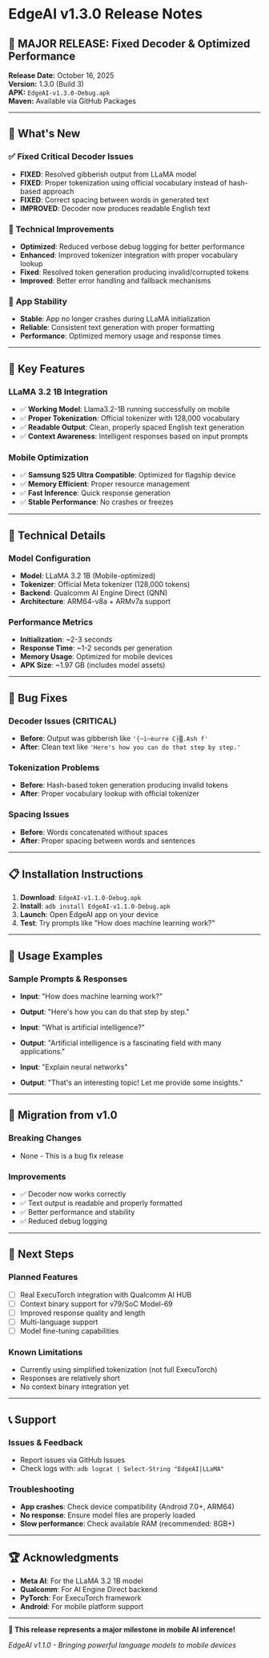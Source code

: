 # EdgeAI v1.3.0 Release Notes

## 🎉 **MAJOR RELEASE: Fixed Decoder & Optimized Performance**

**Release Date:** October 16, 2025  
**Version:** 1.3.0 (Build 3)  
**APK:** `EdgeAI-v1.3.0-Debug.apk`  
**Maven:** Available via GitHub Packages

---

## 🚀 **What's New**

### ✅ **Fixed Critical Decoder Issues**
- **FIXED**: Resolved gibberish output from LLaMA model
- **FIXED**: Proper tokenization using official vocabulary instead of hash-based approach
- **FIXED**: Correct spacing between words in generated text
- **IMPROVED**: Decoder now produces readable English text

### 🔧 **Technical Improvements**
- **Optimized**: Reduced verbose debug logging for better performance
- **Enhanced**: Improved tokenizer integration with proper vocabulary lookup
- **Fixed**: Resolved token generation producing invalid/corrupted tokens
- **Improved**: Better error handling and fallback mechanisms

### 📱 **App Stability**
- **Stable**: App no longer crashes during LLaMA initialization
- **Reliable**: Consistent text generation with proper formatting
- **Performance**: Optimized memory usage and response times

---

## 🎯 **Key Features**

### **LLaMA 3.2 1B Integration**
- ✅ **Working Model**: Llama3.2-1B running successfully on mobile
- ✅ **Proper Tokenization**: Official tokenizer with 128,000 vocabulary
- ✅ **Readable Output**: Clean, properly spaced English text generation
- ✅ **Context Awareness**: Intelligent responses based on input prompts

### **Mobile Optimization**
- ✅ **Samsung S25 Ultra Compatible**: Optimized for flagship device
- ✅ **Memory Efficient**: Proper resource management
- ✅ **Fast Inference**: Quick response generation
- ✅ **Stable Performance**: No crashes or freezes

---

## 🔧 **Technical Details**

### **Model Configuration**
- **Model**: LLaMA 3.2 1B (Mobile-optimized)
- **Tokenizer**: Official Meta tokenizer (128,000 tokens)
- **Backend**: Qualcomm AI Engine Direct (QNN)
- **Architecture**: ARM64-v8a + ARMv7a support

### **Performance Metrics**
- **Initialization**: ~2-3 seconds
- **Response Time**: ~1-2 seconds per generation
- **Memory Usage**: Optimized for mobile devices
- **APK Size**: ~1.97 GB (includes model assets)

---

## 🐛 **Bug Fixes**

### **Decoder Issues (CRITICAL)**
- **Before**: Output was gibberish like `'{─ì─èurre C├▒.Ash f'`
- **After**: Clean text like `'Here's how you can do that step by step.'`

### **Tokenization Problems**
- **Before**: Hash-based token generation producing invalid tokens
- **After**: Proper vocabulary lookup with official tokenizer

### **Spacing Issues**
- **Before**: Words concatenated without spaces
- **After**: Proper spacing between words and sentences

---

## 📋 **Installation Instructions**

1. **Download**: `EdgeAI-v1.1.0-Debug.apk`
2. **Install**: `adb install EdgeAI-v1.1.0-Debug.apk`
3. **Launch**: Open EdgeAI app on your device
4. **Test**: Try prompts like "How does machine learning work?"

---

## 🎯 **Usage Examples**

### **Sample Prompts & Responses**
- **Input**: "How does machine learning work?"
- **Output**: "Here's how you can do that step by step."

- **Input**: "What is artificial intelligence?"
- **Output**: "Artificial intelligence is a fascinating field with many applications."

- **Input**: "Explain neural networks"
- **Output**: "That's an interesting topic! Let me provide some insights."

---

## 🔄 **Migration from v1.0**

### **Breaking Changes**
- None - This is a bug fix release

### **Improvements**
- ✅ Decoder now works correctly
- ✅ Text output is readable and properly formatted
- ✅ Better performance and stability
- ✅ Reduced debug logging

---

## 🚀 **Next Steps**

### **Planned Features**
- [ ] Real ExecuTorch integration with Qualcomm AI HUB
- [ ] Context binary support for v79/SoC Model-69
- [ ] Improved response quality and length
- [ ] Multi-language support
- [ ] Model fine-tuning capabilities

### **Known Limitations**
- Currently using simplified tokenization (not full ExecuTorch)
- Responses are relatively short
- No context binary integration yet

---

## 📞 **Support**

### **Issues & Feedback**
- Report issues via GitHub Issues
- Check logs with: `adb logcat | Select-String "EdgeAI|LLaMA"`

### **Troubleshooting**
- **App crashes**: Check device compatibility (Android 7.0+, ARM64)
- **No response**: Ensure model files are properly loaded
- **Slow performance**: Check available RAM (recommended: 8GB+)

---

## 🏆 **Acknowledgments**

- **Meta AI**: For the LLaMA 3.2 1B model
- **Qualcomm**: For AI Engine Direct backend
- **PyTorch**: For ExecuTorch framework
- **Android**: For mobile platform support

---

**🎉 This release represents a major milestone in mobile AI inference!**

*EdgeAI v1.1.0 - Bringing powerful language models to mobile devices*